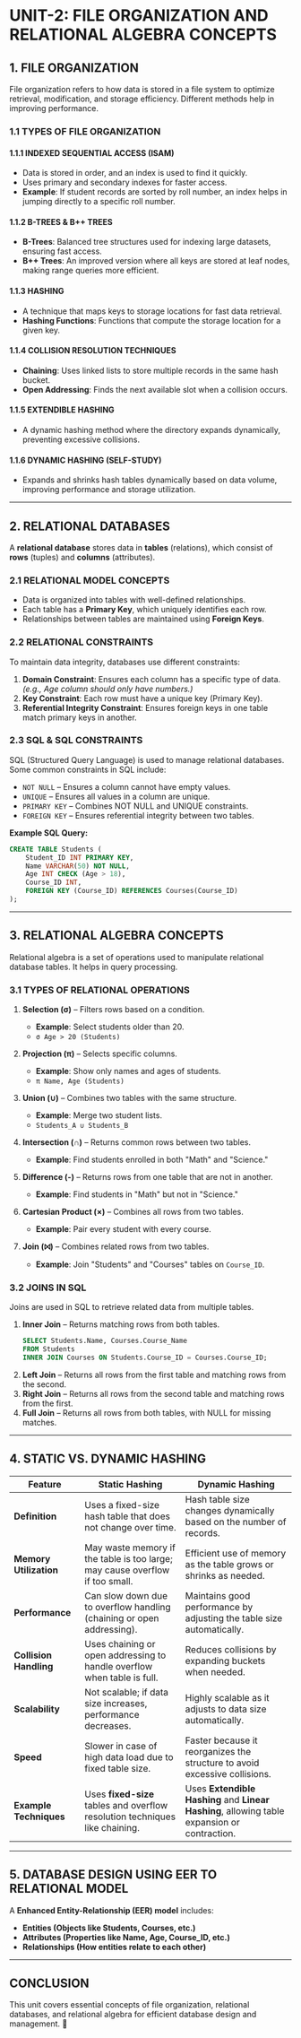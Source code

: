 
# UNIT-2: FILE ORGANIZATION AND RELATIONAL ALGEBRA CONCEPTS

## 1. FILE ORGANIZATION  
File organization refers to how data is stored in a file system to optimize retrieval, modification, and storage efficiency. Different methods help in improving performance.  

### 1.1 TYPES OF FILE ORGANIZATION  

#### 1.1.1 INDEXED SEQUENTIAL ACCESS (ISAM)  
- Data is stored in order, and an index is used to find it quickly.  
- Uses primary and secondary indexes for faster access.  
- **Example**: If student records are sorted by roll number, an index helps in jumping directly to a specific roll number.  

#### 1.1.2 B-TREES & B++ TREES  
- **B-Trees**: Balanced tree structures used for indexing large datasets, ensuring fast access.  
- **B++ Trees**: An improved version where all keys are stored at leaf nodes, making range queries more efficient.  

#### 1.1.3 HASHING  
- A technique that maps keys to storage locations for fast data retrieval.  
- **Hashing Functions**: Functions that compute the storage location for a given key.  

#### 1.1.4 COLLISION RESOLUTION TECHNIQUES  
- **Chaining**: Uses linked lists to store multiple records in the same hash bucket.  
- **Open Addressing**: Finds the next available slot when a collision occurs.  

#### 1.1.5 EXTENDIBLE HASHING  
- A dynamic hashing method where the directory expands dynamically, preventing excessive collisions.  

#### 1.1.6 DYNAMIC HASHING (SELF-STUDY)  
- Expands and shrinks hash tables dynamically based on data volume, improving performance and storage utilization.  

---

## 2. RELATIONAL DATABASES  
A **relational database** stores data in **tables** (relations), which consist of **rows** (tuples) and **columns** (attributes).  

### 2.1 RELATIONAL MODEL CONCEPTS  
- Data is organized into tables with well-defined relationships.  
- Each table has a **Primary Key**, which uniquely identifies each row.  
- Relationships between tables are maintained using **Foreign Keys**.  

### 2.2 RELATIONAL CONSTRAINTS  
To maintain data integrity, databases use different constraints:  
1. **Domain Constraint**: Ensures each column has a specific type of data. *(e.g., Age column should only have numbers.)*  
2. **Key Constraint**: Each row must have a unique key (Primary Key).  
3. **Referential Integrity Constraint**: Ensures foreign keys in one table match primary keys in another.  

### 2.3 SQL & SQL CONSTRAINTS  
SQL (Structured Query Language) is used to manage relational databases. Some common constraints in SQL include:  
- `NOT NULL` – Ensures a column cannot have empty values.  
- `UNIQUE` – Ensures all values in a column are unique.  
- `PRIMARY KEY` – Combines NOT NULL and UNIQUE constraints.  
- `FOREIGN KEY` – Ensures referential integrity between two tables.  

**Example SQL Query:**  
```sql
CREATE TABLE Students (
    Student_ID INT PRIMARY KEY,
    Name VARCHAR(50) NOT NULL,
    Age INT CHECK (Age > 18),
    Course_ID INT,
    FOREIGN KEY (Course_ID) REFERENCES Courses(Course_ID)
);
```

---

## 3. RELATIONAL ALGEBRA CONCEPTS  
Relational algebra is a set of operations used to manipulate relational database tables. It helps in query processing.  

### 3.1 TYPES OF RELATIONAL OPERATIONS  

1. **Selection (σ)** – Filters rows based on a condition.  
   - **Example**: Select students older than 20.  
   - `σ Age > 20 (Students)`  

2. **Projection (π)** – Selects specific columns.  
   - **Example**: Show only names and ages of students.  
   - `π Name, Age (Students)`  

3. **Union (∪)** – Combines two tables with the same structure.  
   - **Example**: Merge two student lists.  
   - `Students_A ∪ Students_B`  

4. **Intersection (∩)** – Returns common rows between two tables.  
   - **Example**: Find students enrolled in both "Math" and "Science."  

5. **Difference (-)** – Returns rows from one table that are not in another.  
   - **Example**: Find students in "Math" but not in "Science."  

6. **Cartesian Product (×)** – Combines all rows from two tables.  
   - **Example**: Pair every student with every course.  

7. **Join (⨝)** – Combines related rows from two tables.  
   - **Example**: Join "Students" and "Courses" tables on `Course_ID`.  

### 3.2 JOINS IN SQL  
Joins are used in SQL to retrieve related data from multiple tables.  

1. **Inner Join** – Returns matching rows from both tables.  
   ```sql
   SELECT Students.Name, Courses.Course_Name
   FROM Students
   INNER JOIN Courses ON Students.Course_ID = Courses.Course_ID;
   ```
2. **Left Join** – Returns all rows from the first table and matching rows from the second.  
3. **Right Join** – Returns all rows from the second table and matching rows from the first.  
4. **Full Join** – Returns all rows from both tables, with NULL for missing matches.  

---

## 4. STATIC VS. DYNAMIC HASHING  

| **Feature**         | **Static Hashing** | **Dynamic Hashing** |
|---------------------|------------------|------------------|
| **Definition**      | Uses a fixed-size hash table that does not change over time. | Hash table size changes dynamically based on the number of records. |
| **Memory Utilization** | May waste memory if the table is too large; may cause overflow if too small. | Efficient use of memory as the table grows or shrinks as needed. |
| **Performance** | Can slow down due to overflow handling (chaining or open addressing). | Maintains good performance by adjusting the table size automatically. |
| **Collision Handling** | Uses chaining or open addressing to handle overflow when table is full. | Reduces collisions by expanding buckets when needed. |
| **Scalability** | Not scalable; if data size increases, performance decreases. | Highly scalable as it adjusts to data size automatically. |
| **Speed** | Slower in case of high data load due to fixed table size. | Faster because it reorganizes the structure to avoid excessive collisions. |
| **Example Techniques** | Uses **fixed-size** tables and overflow resolution techniques like chaining. | Uses **Extendible Hashing** and **Linear Hashing**, allowing table expansion or contraction. |

---

## 5. DATABASE DESIGN USING EER TO RELATIONAL MODEL  
A **Enhanced Entity-Relationship (EER) model** includes:  
- **Entities (Objects like Students, Courses, etc.)**  
- **Attributes (Properties like Name, Age, Course_ID, etc.)**  
- **Relationships (How entities relate to each other)**  

---

## CONCLUSION  
This unit covers essential concepts of file organization, relational databases, and relational algebra for efficient database design and management. 🚀
